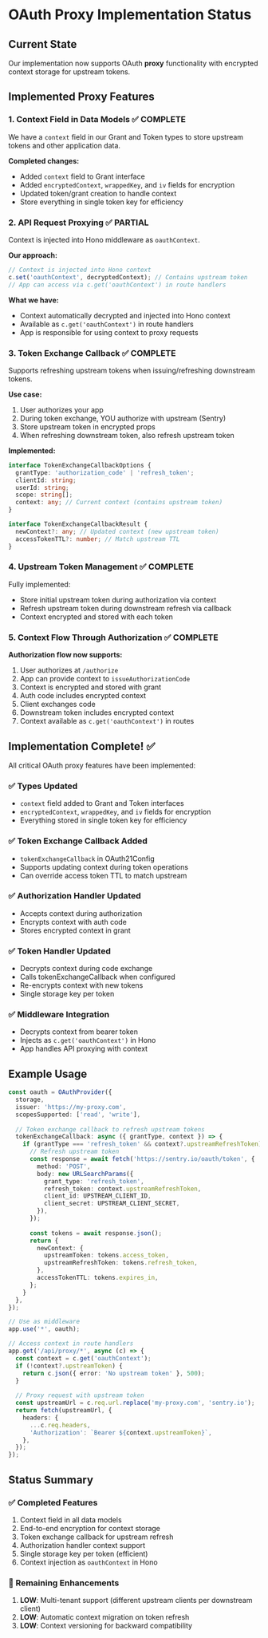 # OAuth Proxy Implementation Status

## Current State
Our implementation now supports OAuth **proxy** functionality with encrypted context storage for upstream tokens.

## Implemented Proxy Features

### 1. **Context Field in Data Models** ✅ COMPLETE
We have a `context` field in our Grant and Token types to store upstream tokens and other application data.

**Completed changes:**
- Added `context` field to Grant interface
- Added `encryptedContext`, `wrappedKey`, and `iv` fields for encryption
- Updated token/grant creation to handle context
- Store everything in single token key for efficiency

### 2. **API Request Proxying** ✅ PARTIAL
Context is injected into Hono middleware as `oauthContext`.

**Our approach:**
```typescript
// Context is injected into Hono context
c.set('oauthContext', decryptedContext); // Contains upstream token
// App can access via c.get('oauthContext') in route handlers
```

**What we have:**
- Context automatically decrypted and injected into Hono context
- Available as `c.get('oauthContext')` in route handlers
- App is responsible for using context to proxy requests

### 3. **Token Exchange Callback** ✅ COMPLETE
Supports refreshing upstream tokens when issuing/refreshing downstream tokens.

**Use case:**
1. User authorizes your app
2. During token exchange, YOU authorize with upstream (Sentry)
3. Store upstream token in encrypted props
4. When refreshing downstream token, also refresh upstream token

**Implemented:**
```typescript
interface TokenExchangeCallbackOptions {
  grantType: 'authorization_code' | 'refresh_token';
  clientId: string;
  userId: string;
  scope: string[];
  context: any; // Current context (contains upstream token)
}

interface TokenExchangeCallbackResult {
  newContext?: any; // Updated context (new upstream token)
  accessTokenTTL?: number; // Match upstream TTL
}
```

### 4. **Upstream Token Management** ✅ COMPLETE
Fully implemented:
- Store initial upstream token during authorization via context
- Refresh upstream token during downstream refresh via callback
- Context encrypted and stored with each token

### 5. **Context Flow Through Authorization** ✅ COMPLETE

**Authorization flow now supports:**
1. User authorizes at `/authorize`
2. App can provide context to `issueAuthorizationCode`
3. Context is encrypted and stored with grant
4. Auth code includes encrypted context
5. Client exchanges code
6. Downstream token includes encrypted context
7. Context available as `c.get('oauthContext')` in routes

## Implementation Complete! ✅

All critical OAuth proxy features have been implemented:

### ✅ Types Updated
- `context` field added to Grant and Token interfaces
- `encryptedContext`, `wrappedKey`, and `iv` fields for encryption
- Everything stored in single token key for efficiency

### ✅ Token Exchange Callback Added
- `tokenExchangeCallback` in OAuth21Config
- Supports updating context during token operations
- Can override access token TTL to match upstream

### ✅ Authorization Handler Updated
- Accepts context during authorization
- Encrypts context with auth code
- Stores encrypted context in grant

### ✅ Token Handler Updated  
- Decrypts context during code exchange
- Calls tokenExchangeCallback when configured
- Re-encrypts context with new tokens
- Single storage key per token

### ✅ Middleware Integration
- Decrypts context from bearer token
- Injects as `c.get('oauthContext')` in Hono
- App handles API proxying with context

## Example Usage

```typescript
const oauth = OAuthProvider({
  storage,
  issuer: 'https://my-proxy.com',
  scopesSupported: ['read', 'write'],
  
  // Token exchange callback to refresh upstream tokens
  tokenExchangeCallback: async ({ grantType, context }) => {
    if (grantType === 'refresh_token' && context?.upstreamRefreshToken) {
      // Refresh upstream token
      const response = await fetch('https://sentry.io/oauth/token', {
        method: 'POST',
        body: new URLSearchParams({
          grant_type: 'refresh_token',
          refresh_token: context.upstreamRefreshToken,
          client_id: UPSTREAM_CLIENT_ID,
          client_secret: UPSTREAM_CLIENT_SECRET,
        }),
      });
      
      const tokens = await response.json();
      return {
        newContext: {
          upstreamToken: tokens.access_token,
          upstreamRefreshToken: tokens.refresh_token,
        },
        accessTokenTTL: tokens.expires_in,
      };
    }
  },
});

// Use as middleware
app.use('*', oauth);

// Access context in route handlers
app.get('/api/proxy/*', async (c) => {
  const context = c.get('oauthContext');
  if (!context?.upstreamToken) {
    return c.json({ error: 'No upstream token' }, 500);
  }
  
  // Proxy request with upstream token
  const upstreamUrl = c.req.url.replace('my-proxy.com', 'sentry.io');
  return fetch(upstreamUrl, {
    headers: {
      ...c.req.headers,
      'Authorization': `Bearer ${context.upstreamToken}`,
    },
  });
});
```

## Status Summary

### ✅ Completed Features
1. Context field in all data models
2. End-to-end encryption for context storage
3. Token exchange callback for upstream refresh
4. Authorization handler context support
5. Single storage key per token (efficient)
6. Context injection as `oauthContext` in Hono

### 🔄 Remaining Enhancements
1. **LOW**: Multi-tenant support (different upstream clients per downstream client)
2. **LOW**: Automatic context migration on token refresh
3. **LOW**: Context versioning for backward compatibility